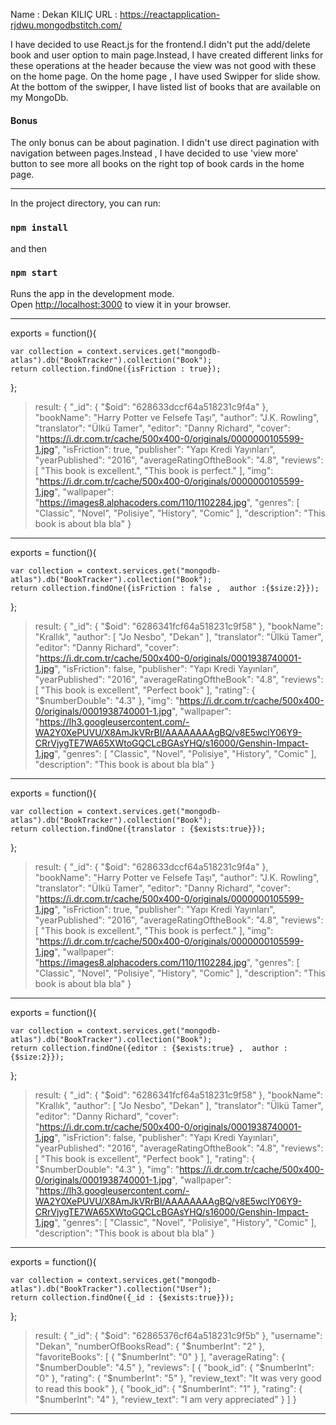 Name : Dekan KILIÇ
URL : https://reactapplication-rjdwu.mongodbstitch.com/

I have decided to use React.js for the frontend.I didn't put the add/delete book and user option to main page.Instead, I have created different links for these operations at the header because the view was not good with these on the home page.
On the home page , I have used Swipper for slide show. At the bottom of the swipper, I have listed list of books that are available on my MongoDb.

#### Bonus #### 
The only bonus can be about pagination. I didn't use direct pagination with navigation between pages.Instead , I have decided to use 'view more' button 
to see more all books on the right top of book cards in the home page.

---------------------------------------------------------------------------------------------------
In the project directory, you can run:

### `npm install`
and then
### `npm start`

Runs the app in the development mode.\
Open [http://localhost:3000](http://localhost:3000) to view it in your browser.

---------------------------------------------------------------------------------------------------

exports = function(){
  
    var collection = context.services.get("mongodb-atlas").db("BookTracker").collection("Book");
    return collection.findOne({isFriction : true});
};

> result: 
{
  "_id": {
    "$oid": "628633dccf64a518231c9f4a"
  },
  "bookName": "Harry Potter ve Felsefe Taşı",
  "author": "J.K. Rowling",
  "translator": "Ülkü Tamer",
  "editor": "Danny Richard",
  "cover": "https://i.dr.com.tr/cache/500x400-0/originals/0000000105599-1.jpg",
  "isFriction": true,
  "publisher": "Yapı Kredi Yayınları",
  "yearPublished": "2016",
  "averageRatingOftheBook": "4.8",
  "reviews": [
    "This book is excellent.",
    "This book is perfect."
  ],
  "img": "https://i.dr.com.tr/cache/500x400-0/originals/0000000105599-1.jpg",
  "wallpaper": "https://images8.alphacoders.com/110/1102284.jpg",
  "genres": [
    "Classic",
    "Novel",
    "Polisiye",
    "History",
    "Comic"
  ],
  "description": "This book is about bla bla"
}

---------------------------------------------------------------------------------------------------

exports = function(){
  
    var collection = context.services.get("mongodb-atlas").db("BookTracker").collection("Book");
    return collection.findOne({isFriction : false ,  author :{$size:2}});
};

> result: 
{
  "_id": {
    "$oid": "6286341fcf64a518231c9f58"
  },
  "bookName": "Krallık",
  "author": [
    "Jo Nesbo",
    "Dekan"
  ],
  "translator": "Ülkü Tamer",
  "editor": "Danny Richard",
  "cover": "https://i.dr.com.tr/cache/500x400-0/originals/0001938740001-1.jpg",
  "isFriction": false,
  "publisher": "Yapı Kredi Yayınları",
  "yearPublished": "2016",
  "averageRatingOftheBook": "4.8",
  "reviews": [
    "This book is excellent",
    "Perfect book"
  ],
  "rating": {
    "$numberDouble": "4.3"
  },
  "img": "https://i.dr.com.tr/cache/500x400-0/originals/0001938740001-1.jpg",
  "wallpaper": "https://lh3.googleusercontent.com/-WA2Y0XePUVU/X8AmJkVRrBI/AAAAAAAAgBQ/v8E5wclY06Y9-CRrVjygTE7WA65XWtoGQCLcBGAsYHQ/s16000/Genshin-Impact-1.jpg",
  "genres": [
    "Classic",
    "Novel",
    "Polisiye",
    "History",
    "Comic"
  ],
  "description": "This book is about bla bla"
}

---------------------------------------------------------------------------------------------------

exports = function(){
  
    var collection = context.services.get("mongodb-atlas").db("BookTracker").collection("Book");
    return collection.findOne({translator : {$exists:true}});
};

> result: 
{
  "_id": {
    "$oid": "628633dccf64a518231c9f4a"
  },
  "bookName": "Harry Potter ve Felsefe Taşı",
  "author": "J.K. Rowling",
  "translator": "Ülkü Tamer",
  "editor": "Danny Richard",
  "cover": "https://i.dr.com.tr/cache/500x400-0/originals/0000000105599-1.jpg",
  "isFriction": true,
  "publisher": "Yapı Kredi Yayınları",
  "yearPublished": "2016",
  "averageRatingOftheBook": "4.8",
  "reviews": [
    "This book is excellent.",
    "This book is perfect."
  ],
  "img": "https://i.dr.com.tr/cache/500x400-0/originals/0000000105599-1.jpg",
  "wallpaper": "https://images8.alphacoders.com/110/1102284.jpg",
  "genres": [
    "Classic",
    "Novel",
    "Polisiye",
    "History",
    "Comic"
  ],
  "description": "This book is about bla bla"
}

---------------------------------------------------------------------------------------------------

exports = function(){
  
    var collection = context.services.get("mongodb-atlas").db("BookTracker").collection("Book");
    return collection.findOne({editor : {$exists:true} ,  author :{$size:2}});
};

> result: 
{
  "_id": {
    "$oid": "6286341fcf64a518231c9f58"
  },
  "bookName": "Krallık",
  "author": [
    "Jo Nesbo",
    "Dekan"
  ],
  "translator": "Ülkü Tamer",
  "editor": "Danny Richard",
  "cover": "https://i.dr.com.tr/cache/500x400-0/originals/0001938740001-1.jpg",
  "isFriction": false,
  "publisher": "Yapı Kredi Yayınları",
  "yearPublished": "2016",
  "averageRatingOftheBook": "4.8",
  "reviews": [
    "This book is excellent",
    "Perfect book"
  ],
  "rating": {
    "$numberDouble": "4.3"
  },
  "img": "https://i.dr.com.tr/cache/500x400-0/originals/0001938740001-1.jpg",
  "wallpaper": "https://lh3.googleusercontent.com/-WA2Y0XePUVU/X8AmJkVRrBI/AAAAAAAAgBQ/v8E5wclY06Y9-CRrVjygTE7WA65XWtoGQCLcBGAsYHQ/s16000/Genshin-Impact-1.jpg",
  "genres": [
    "Classic",
    "Novel",
    "Polisiye",
    "History",
    "Comic"
  ],
  "description": "This book is about bla bla"
}

---------------------------------------------------------------------------------------------------

exports = function(){
  
    var collection = context.services.get("mongodb-atlas").db("BookTracker").collection("User");
    return collection.findOne({_id : {$exists:true}});
};

> result: 
{
  "_id": {
    "$oid": "62865376cf64a518231c9f5b"
  },
  "username": "Dekan",
  "numberOfBooksRead": {
    "$numberInt": "2"
  },
  "favoriteBooks": [
    {
      "$numberInt": "0"
    }
  ],
  "averageRating": {
    "$numberDouble": "4.5"
  },
  "reviews": [
    {
      "book_id": {
        "$numberInt": "0"
      },
      "rating": {
        "$numberInt": "5"
      },
      "review_text": "It was very good to read this book"
    },
    {
      "book_id": {
        "$numberInt": "1"
      },
      "rating": {
        "$numberInt": "4"
      },
      "review_text": "I am very appreciated"
    }
  ]
}

---------------------------------------------------------------------------------------------------





